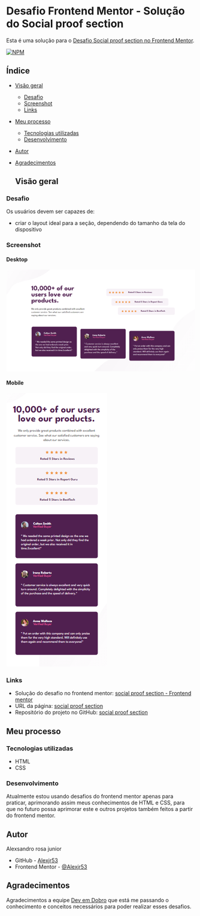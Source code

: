 # Desafio Frontend Mentor - Solução do Social proof section

Esta é uma solução para o [Desafio Social proof section no Frontend Mentor](https://www.frontendmentor.io/challenges/social-proof-section-6e0qTv_bA).

[![NPM](https://img.shields.io/bower/l/MI)](https://github.com/Alexjr53/social-proof-section/blob/main/LICENSE)

## Índice

- [Visão geral](#visão-geral)
  - [Desafio](#desafio)
  - [Screenshot](#screenshot)
  - [Links](#links)
- [Meu processo](#meu-processo)
  - [Tecnologias utilizadas](#tecnologias-utilizadas)
  - [Desenvolvimento](#desenvolvimento)
- [Autor](#autor)
- [Agradecimentos](#agradecimentos)

  ## Visão geral

### Desafio

Os usuários devem ser capazes de:

- criar o layout ideal para a seção, dependendo do tamanho da tela do dispositivo

### Screenshot
#### Desktop
![social proof section](src/design/screenshot-desktop.png)

#### Mobile
![social proof section](src/design/screenshot-mobile.png)

### Links

- Solução do desafio no frontend mentor: [social proof section - Frontend mentor](https://www.frontendmentor.io/solutions/social-proof-section-F0UkttKoKD)
- URL da página: [social proof section](https://alexjr53.github.io/social-proof-section/) 
- Repositório do projeto no GitHub: [social proof section](https://github.com/Alexjr53/social-proof-section)

## Meu processo

### Tecnologias utilizadas

- HTML
- CSS

### Desenvolvimento

Atualmente estou usando desafios do frontend mentor apenas para praticar, aprimorando assim meus conhecimentos de HTML e CSS, para que no futuro possa aprimorar este e outros projetos também feitos a partir do frontend mentor.

## Autor
Alexsandro rosa junior

- GitHub - [Alexjr53](https://github.com/Alexjr53)
- Frontend Mentor - [@Alexjr53](https://www.frontendmentor.io/profile/Alexjr53)

## Agradecimentos
Agradecimentos a equipe [Dev em Dobro](https://www.instagram.com/devemdobro/) que está me passando o conhecimento e conceitos necessários para poder realizar esses desafios.
